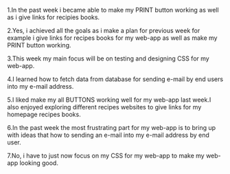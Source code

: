 1.In the past week i became able to make my PRINT button working as well as i give links for recipies books.

2.Yes, i achieved all the goals as i make a plan for previous week for example i give links for recipes books 
for my web-app as well as make my PRINT button working.

3.This week my main focus will be on testing and designing CSS for my web-app.

4.I learned how to fetch data from database for sending e-mail by end users into my e-mail address.

5.I liked make my all BUTTONS working well for my web-app last week.I also enjoyed exploring different recipes 
websites to give links for my homepage recipes books.

6.In the past week the most frustrating part for my web-app is to bring up with ideas that how to sending an e-mail
 into my e-mail address by end user.
 
 7.No, i have to just now focus on my CSS for my web-app to make my web-app looking good.